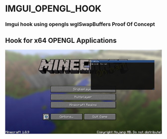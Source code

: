 # IMGUI_OPENGL_HOOK
### Imgui hook using opengls wglSwapBuffers Proof Of Concept

## Hook for x64 OPENGL Applications
![alt text](https://github.com/InsertName1685/SimHook/blob/master/SimHook1.png?raw=true)
